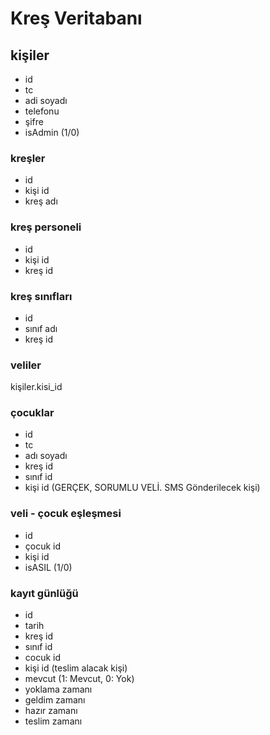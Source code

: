 
# Kreş Veritabanı

## kişiler
- id
- tc
- adi soyadı
- telefonu
- şifre
- isAdmin (1/0)

### kreşler
- id
- kişi id
- kreş adı

### kreş personeli
- id
- kişi id
- kreş id

### kreş sınıfları
- id
- sınıf adı
- kreş id

### veliler
kişiler.kisi_id

### çocuklar
- id
- tc
- adı soyadı
- kreş id
- sınıf id
- kişi id (GERÇEK, SORUMLU VELİ. SMS Gönderilecek kişi)

### veli - çocuk eşleşmesi
- id
- çocuk id
- kişi id
- isASIL (1/0)

### kayıt günlüğü
- id
- tarih
- kreş id
- sınıf id
- cocuk id
- kişi id (teslim alacak kişi)
- mevcut (1: Mevcut, 0: Yok)
- yoklama zamanı
- geldim zamanı
- hazır zamanı
- teslim zamanı



